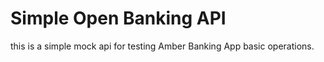 # Simple Open Banking API

this is a simple mock api for testing Amber Banking App basic operations.
